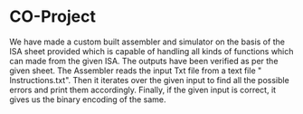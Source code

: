# CO-Project

We have made a custom built assembler and simulator on the basis of the ISA sheet provided which is capable of handling all kinds of functions which can made from the given ISA. The outputs have been verified as per the given sheet. The Assembler reads the input Txt file from a text file " Instructions.txt". Then it iterates over the given input to find all the possible errors and print them accordingly. Finally, if the given input is correct, it gives us the binary encoding of the same.
